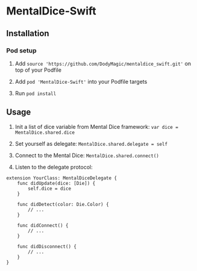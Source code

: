 # MentalDice-Swift

## Installation

### Pod setup

1. Add `source 'https://github.com/DodyMagic/mentaldice_swift.git'` on top of your Podfile

1. Add `pod 'MentalDice-Swift'` into your Podfile targets

1. Run `pod install`

## Usage

1. Init a list of dice variable from Mental Dice framework: `var dice = MentalDice.shared.dice`

1. Set yourself as delegate: `MentalDice.shared.delegate = self`

1. Connect to the Mental Dice: `MentalDice.shared.connect()`

1. Listen to the delegate protocol:
```
extension YourClass: MentalDiceDelegate {
    func didUpdate(dice: [Die]) {
        self.dice = dice
    }

    func didDetect(color: Die.Color) {
        // ...
    }

    func didConnect() {
        // ...
    }

    func didDisconnect() {
        // ...
    }
}
```
